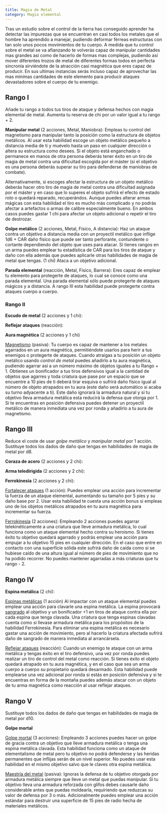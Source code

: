 ```yaml
---
title: Magia de Metal
category: Magia elemental
---
```


Tras un estudio sobre el control de la tierra has conseguido aprender ha detectar las impurezas que se encuentran en casi todos los metales que el hombre ha aprendido a manejar, pudiendo deformar férreas estructuras con tan solo unos pocos movimientos de tu cuerpo. A medida que tu control sobre el metal se va afianzando te volverás capaz de manipular cantidades mas grandes así como de hacerlo de formas mas complejas, pudiendo así mover diferentes trozos de metal de diferentes formas todos en perfecta sincronía sirviéndote de la atracción casi magnética que eres capaz de producir. En sus ultimas instancias serás incluso capaz de aprovechar las mas mínimas cantidades de este elemento para producir ataques devastadores sobre el cuerpo de tu enemigo.

## Rango I

Añade tu rango a todos tus tiros de ataque y defensa hechos con magia elemental de metal. Aumenta tu reserva de chi por un valor igual a tu rango + 2.

**Manipular metal** (2 acciones, Metal, Maniobra): Empleas tu control del magnetismo para manipular tanto la posición como la estructura de objetos metálicos. Al usar esta habilidad escoge un objeto metálico pequeño a distancia media de ti y muévelo hasta un paso en cualquier dirección o altera su estructura como desees. Si el objeto está enganchado o permanece en manos de otra persona deberás tener éxito en un tiro de magia de metal contra una dificultad escogida por el máster (si el objetivo es una persona deberás superar su tiro para defenderse de maniobras de combate). 

Alternativamente, si escoges afectar la estructura de un objeto metálico deberás hacer otro tiro de magia de metal contra una dificultad asignada por el máster y en caso que lo superes el objeto sufrirá el efecto de estado *roto* o quedará reparado, recuperándos. Aunque puedes alterar armas mágicas con esta habilidad el tiro es mucho más complicado y no podrás afectar a artefactos o armas de calibre especialmente bueno. En ambos casos puedes gastar 1 chi para afectar un objeto adicional o repetir el tiro de destrozar.

**Golpe metálico** (2 acciones, Metal, Físico, A distancia): Haz un ataque contra un objetivo a distancia media con un proyectil metálico que inflige 1d6 + CAR daño físico que puede ser tanto perforante, contundente o cortante dependiendo del objeto que uses para atacar. Si tienes rangos en un arma puedes emplear tu estadística de CAR para los tiros de ataque y daño con ella además que puedes aplicarle otras habilidades de magia de metal que tengas. (1 chi) Ataca a un objetivo adicional.

**Parada elemental** (reacción, Metal, Físico, Barrera): Eres capaz de emplear tu elemento para protegerte de ataques, lo cual se conoce como una parada elemental. Una parada elemental sólo puede protegerte de ataques mágicos y a distancia. A rango III esta habilidad puede protegerte contra ataques cuerpo a cuerpo.

### Rango II

**Escudo de metal** (2 acciones y 1 chi): 

**Reflejar ataques** (reacción): 

**Aura magnética** (2 acciones y 1 chi)

<u>Magnetismo</u> (pasiva): Tu cuerpo es capaz de mantener a los metales agarrados en un aura magnética, permitiéndote usarlos para herir a tus enemigos o protegerte de ataques. Cuando atraigas a tu posición un objeto metálico usando *control de metal* puedes añadirlo a tu aura magnética, pudiendo agarrar así a un número máximo de objetos iguales a tu Rango + 1. Obtienes un bonificador a tus tiros defensivos igual a la cantidad de objetos que agarres y toda criatura que pase por un espacio que se encuentre a 10 pies de ti deberá tirar esquiva o sufrirá daño físico igual al número de objeto atrapados en tu aura (este daño será automático si acaba su turno adyacente a ti). Este daño ignorará la armadura natural y si tu objetivo lleva armadura metálica esta reducirá la defensa que otorga por 1. Si te encuentras en posición defensiva puedes detener un proyectil metálico de manera inmediata una vez por ronda y añadirlo a tu aura de magnetismo.

## Rango III

Reduce el coste de usar *golpe metálico* y *manipular metal* por 1 acción. Sustituye todos los dados de daño que tengas en habilidades de magia de metal por d8.

**Coraza de acero** (2 acciones y 2 chi):  

**Arma teledirigida** (2 acciones y 2 chi): 

**Ferrokinesia** (2 acciones y 2 chi): 

<u>Fortalecer ataques</u> (1 acción): Puedes emplear una acción para incrementar la fuerza de un ataque elemental, aumentando su tamaño por 5 pies y su daño base por 2. Usar esta habilidad te cuesta una acción bonus si empleas uno de los objetos metálicos atrapados en tu aura magnética para incrementar su fuerza.

<u>Ferrokinesia</u> (2 acciones): Empleando 2 acciones puedes agarrar telekinéticamente a una criatura que lleve armadura metálica, lo cual funciona como un ataque elemental hecho contra su heroísmo. Si tienes éxito tu objetivo quedará agarrado y podrás emplear una acción para empujar a tu objetivo 15 pies en cualquier dirección. En el caso que entre en contacto con una superfície sólida este sufrirá daño de caída como si se hubiese caído de una altura igual al número de pies de movimiento que no ha podido recorrer. No puedes mantener agarradas a más criaturas que tu rango - 2.

## Rango IV

**Espina metálica** (2 chi): 

<u>Espinas metálicas</u> (1 acción) Al impactar con un ataque elemental puedes emplear una acción para clavarle una espina metálica. La espina provocará [sangrado](https://raldamain.com/rules/Reglas%20principales/Efectos%20de%20estado.html#sangrado) al objetivo y un bonificador +1 en tiros de ataque contra ella por cada espina que tenga clavada. Una criatura que tenga espinas clavadas cuenta como si llevase armadura metálica para los propósitos de la habilidad Ferrokinesia. Para eliminar una espina metálica es necesario gastar una acción de movimiento, pero al hacerlo la criatura afectada sufrirá daño de sangrado de manera inmediata al arrancársela.

<u>Reflejar ataques</u> (reacción): Cuando un enemigo te ataque con un arma metálica y tengas éxito en el tiro defensivo, una vez por ronda puedes realizar un tiro de control del metal como reacción. Si tienes éxito el objeto quedará atrapado en tu aura magnética, y en el caso que sea un arma cuerpo a cuerpo su propietario quedará desarmado. Esta habilidad puede emplearse una vez adicional por ronda si estás en posición defensiva y si te encuentras en forma de la montaña puedes además atacar con un objeto de tu arma magnética como reacción al usar reflejar ataques.

## Rango V

Sustituye todos los dados de daño que tengas en habilidades de magia de metal por d10.

**Golpe mortal** 

<u>Golpe mortal</u> (3 acciones): Empleando 3 acciones puedes hacer un golpe de gracia contra un objetivo que lleve armadura metálica o tenga una espina metálica clavada. Esta habilidad funciona como un ataque de elementalismo de metal pero tu objetivo no podrá defenderse y las heridas permanentes que inflijas serán de un nivel superior. No puedes usar esta habilidad en el mismo objetivo salvo que le claves otra espina metálica. 

<u>Maestría del metal</u> (pasiva): Ignoras la defensa de tu objetivo otorgada por armadura metálica siempre que lleve un metal que puedas manipular. Si tu objetivo lleva una armadura reforzada con glifos debes causarle daño considerable antes que puedas moldearla, requiriendo que reduzcas su valor de defensa por 3 o más. Adicionalmente puedes emplear una acción estándar para destruir una superficie de 15 pies de radio hecha de materiales metálicos.
